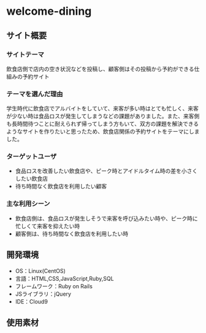 # welcome-dining

## サイト概要
### サイトテーマ
飲食店側で店内の空き状況などを投稿し、顧客側はその投稿から予約ができる仕組みの予約サイト

### テーマを選んだ理由
学生時代に飲食店でアルバイトをしていて、来客が多い時はとても忙しく、来客が少ない時は食品ロスが発生してしまうなどの課題がありました。また、来客側も長時間待つことに耐えられず帰ってしまう方もいて、双方の課題を解決できるようなサイトを作りたいと思ったため、飲食店関係の予約サイトをテーマにしました。

### ターゲットユーザ
- 食品ロスを改善したい飲食店や、ピーク時とアイドルタイム時の差を小さくしたい飲食店
- 待ち時間なく飲食店を利用したい顧客

### 主な利用シーン
- 飲食店側は、食品ロスが発生しそうで来客を呼び込みたい時や、ピーク時に忙しくて来客を抑えたい時
- 顧客側は、待ち時間なく飲食店を利用したい時

## 開発環境
- OS：Linux(CentOS)
- 言語：HTML,CSS,JavaScript,Ruby,SQL
- フレームワーク：Ruby on Rails
- JSライブラリ：jQuery
- IDE：Cloud9

## 使用素材